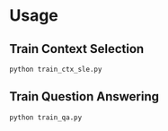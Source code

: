 # Usage
## Train Context Selection
```shell
python train_ctx_sle.py
```

## Train Question Answering
```shell
python train_qa.py
```

